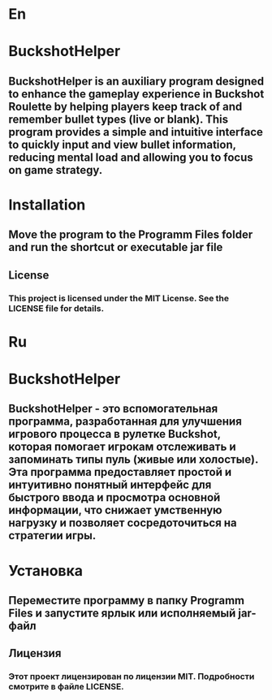 # En
# BuckshotHelper
## BuckshotHelper is an auxiliary program designed to enhance the gameplay experience in Buckshot Roulette by helping players keep track of and remember bullet types (live or blank). This program provides a simple and intuitive interface to quickly input and view bullet information, reducing mental load and allowing you to focus on game strategy.

# Installation
## Move the program to the Programm Files folder and run the shortcut or executable jar file

## License
### This project is licensed under the MIT License. See the LICENSE file for details.

# Ru
# BuckshotHelper
## BuckshotHelper - это вспомогательная программа, разработанная для улучшения игрового процесса в рулетке Buckshot, которая помогает игрокам отслеживать и запоминать типы пуль (живые или холостые). Эта программа предоставляет простой и интуитивно понятный интерфейс для быстрого ввода и просмотра основной информации, что снижает умственную нагрузку и позволяет сосредоточиться на стратегии игры.

# Установка
## Переместите программу в папку Programm Files и запустите ярлык или исполняемый jar-файл

## Лицензия
### Этот проект лицензирован по лицензии MIT. Подробности смотрите в файле LICENSE.
